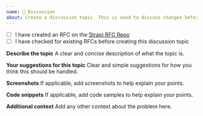 ```yaml
---
name: 💬 Discussion
about: Create a discussion topic. This is used to discuss changes before an RFC is made.
---
```


<!--
Hello 👋 Thank you for submitting a discussion topic.

To make your topic readable make sure you use valid Markdown syntax.

https://guides.github.com/features/mastering-markdown/

DO NOT USE THIS TEMPLATE for issues that are not related RFCs, for bug reports/feature requests please use the proper template.
-->

- [ ] I have created an RFC on the [Strapi RFC Repo](https://github.com/strapi/rfcs)
- [ ] I have checked for existing RFCs before creating this discussion topic

**Describe the topic**
A clear and concise description of what the topic is.

**Your suggestions for this topic**
Clear and simple suggestions for how you think this should be handled.

**Screenshots**
If applicable, add screenshots to help explain your points.

**Code snippets**
If applicable, add code samples to help explain your points.

**Additional context**
Add any other context about the problem here.
